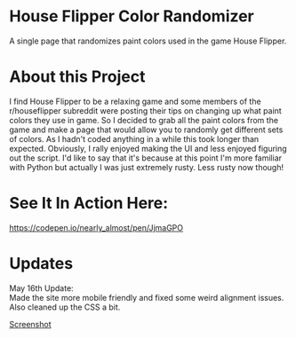 # House Flipper Color Randomizer
A single page that randomizes paint colors used in the game House Flipper.

# About this Project
I find House Flipper to be a relaxing game and some members of the r/houseflipper subreddit were posting their tips on changing up what paint colors they use in game. So I decided to grab all the paint colors from the game and make a page that would allow you to randomly get different sets of colors. As I hadn't coded anything in a while this took longer than expected. Obviously, I rally enjoyed making the UI and less enjoyed figuring out the script. I'd like to say that it's because at this point I'm more familiar with Python but actually I was just extremely rusty. Less rusty now though!

# See It In Action Here:
https://codepen.io/nearly_almost/pen/JjmaGPO

# Updates
May 16th Update:  
Made the site more mobile friendly and fixed some weird alignment issues. Also cleaned up the CSS a bit. 

[Screenshot](HF_Randomizer_Screenshot.png)
